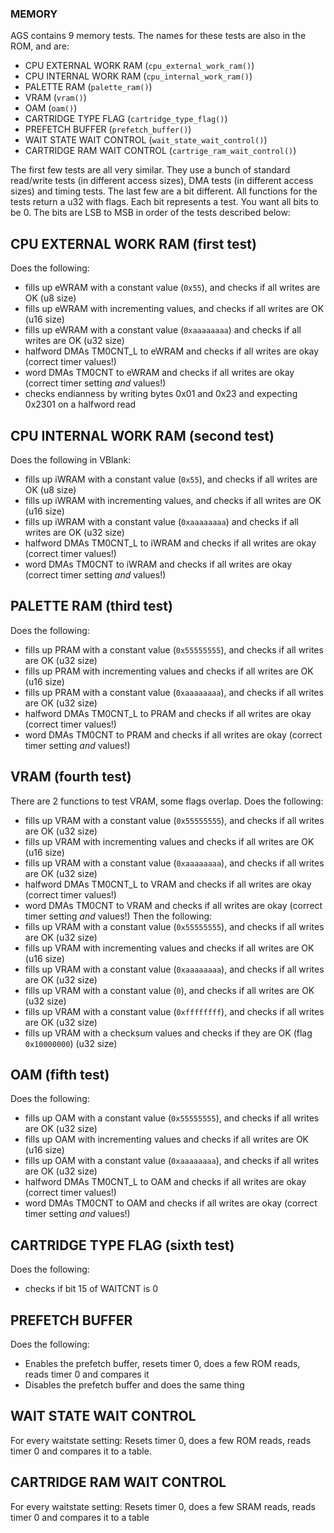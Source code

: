 ### MEMORY

AGS contains 9 memory tests. The names for these tests are also in the ROM, and are:
  - CPU EXTERNAL WORK RAM (`cpu_external_work_ram()`)
  - CPU INTERNAL WORK RAM (`cpu_internal_work_ram()`)
  - PALETTE RAM (`palette_ram()`)
  - VRAM (`vram()`)
  - OAM (`oam()`)
  - CARTRIDGE TYPE FLAG (`cartridge_type_flag()`)
  - PREFETCH BUFFER (`prefetch_buffer()`)
  - WAIT STATE WAIT CONTROL (`wait_state_wait_control()`)
  - CARTRIDGE RAM WAIT CONTROL (`cartrige_ram_wait_control()`)
    
The first few tests are all very similar. They use a bunch of standard read/write tests (in different access sizes), 
DMA tests (in different access sizes) and timing tests. The last few are a bit different. All functions for the tests
return a u32 with flags. Each bit represents a test. You want all bits to be 0. The bits are LSB to MSB in order of the
tests described below:

## CPU EXTERNAL WORK RAM (first test)
Does the following:
  - fills up eWRAM with a constant value (`0x55`), and checks if all writes are OK (u8 size)
  - fills up eWRAM with incrementing values, and checks if all writes are OK (u16 size)
  - fills up eWRAM with a constant value (`0xaaaaaaaa`) and checks if all writes are OK (u32 size)
  - halfword DMAs TM0CNT_L to eWRAM and checks if all writes are okay (correct timer values!)
  - word DMAs TM0CNT to eWRAM and checks if all writes are okay (correct timer setting _and_ values!)
  - checks endianness by writing bytes 0x01 and 0x23 and expecting 0x2301 on a halfword read
    
## CPU INTERNAL WORK RAM (second test)
Does the following in VBlank:
   - fills up iWRAM with a constant value (`0x55`), and checks if all writes are OK (u8 size)
   - fills up iWRAM with incrementing values, and checks if all writes are OK (u16 size)
   - fills up iWRAM with a constant value (`0xaaaaaaaa`) and checks if all writes are OK (u32 size)
   - halfword DMAs TM0CNT_L to iWRAM and checks if all writes are okay (correct timer values!)
   - word DMAs TM0CNT to iWRAM and checks if all writes are okay (correct timer setting _and_ values!)
    
## PALETTE RAM (third test)
Does the following:
  - fills up PRAM with a constant value (`0x55555555`), and checks if all writes are OK (u32 size)
  - fills up PRAM with incrementing values and checks if all writes are OK (u16 size)
  - fills up PRAM with a constant value (`0xaaaaaaaa`), and checks if all writes are OK (u32 size)
  - halfword DMAs TM0CNT_L to PRAM and checks if all writes are okay (correct timer values!)
  - word DMAs TM0CNT to PRAM and checks if all writes are okay (correct timer setting _and_ values!)
    
## VRAM (fourth test)
There are 2 functions to test VRAM, some flags overlap.
Does the following:
  - fills up VRAM with a constant value (`0x55555555`), and checks if all writes are OK (u32 size)
  - fills up VRAM with incrementing values and checks if all writes are OK (u16 size)
  - fills up VRAM with a constant value (`0xaaaaaaaa`), and checks if all writes are OK (u32 size)
  - halfword DMAs TM0CNT_L to VRAM and checks if all writes are okay (correct timer values!)
  - word DMAs TM0CNT to VRAM and checks if all writes are okay (correct timer setting _and_ values!)
Then the following:
  - fills up VRAM with a constant value (`0x55555555`), and checks if all writes are OK (u32 size)
  - fills up VRAM with incrementing values and checks if all writes are OK (u16 size)
  - fills up VRAM with a constant value (`0xaaaaaaaa`), and checks if all writes are OK (u32 size)
  - fills up VRAM with a constant value (`0`), and checks if all writes are OK (u32 size)
  - fills up VRAM with a constant value (`0xffffffff`), and checks if all writes are OK (u32 size)
  - fills up VRAM with a checksum values and checks if they are OK (flag `0x10000000`) (u32 size)
    
## OAM (fifth test)
Does the following:
  - fills up OAM with a constant value (`0x55555555`), and checks if all writes are OK (u32 size)
  - fills up OAM with incrementing values and checks if all writes are OK (u16 size)
  - fills up OAM with a constant value (`0xaaaaaaaa`), and checks if all writes are OK (u32 size)
  - halfword DMAs TM0CNT_L to OAM and checks if all writes are okay (correct timer values!)
  - word DMAs TM0CNT to OAM and checks if all writes are okay (correct timer setting _and_ values!)

## CARTRIDGE TYPE FLAG (sixth test)
Does the following:
  - checks if bit 15 of WAITCNT is 0
    
## PREFETCH BUFFER
Does the following:
  - Enables the prefetch buffer, resets timer 0, does a few ROM reads, reads timer 0 and compares it
  - Disables the prefetch buffer and does the same thing
    
## WAIT STATE WAIT CONTROL
For every waitstate setting:
    Resets timer 0, does a few ROM reads, reads timer 0 and compares it to a table.
    
## CARTRIDGE RAM WAIT CONTROL
For every waitstate setting:
    Resets timer 0, does a few SRAM reads, reads timer 0 and compares it to a table